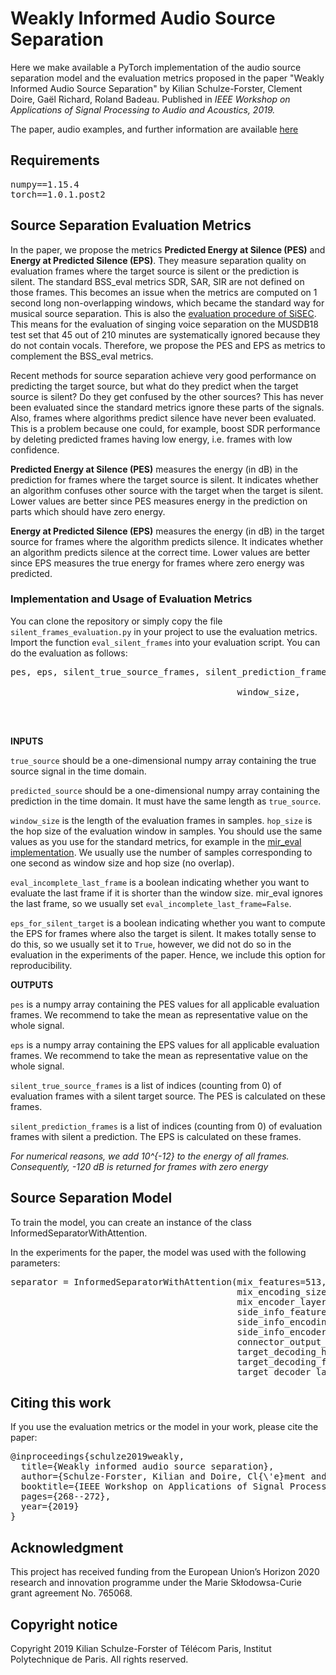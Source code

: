# Weakly Informed Audio Source Separation
Here we make available a PyTorch implementation of the audio source separation model and the evaluation metrics proposed in the paper "Weakly Informed Audio Source Separation" by Kilian Schulze-Forster, Clement Doire, Gaël Richard, Roland Badeau. Published in *IEEE Workshop on Applications of Signal Processing to Audio and Acoustics, 2019.*

The paper, audio examples, and further information are available [here](https://schufo.github.io/publication/2019-WASPAA)

## Requirements
<pre>
numpy==1.15.4
torch==1.0.1.post2
</pre>

## Source Separation Evaluation Metrics

In the paper, we propose the metrics **Predicted Energy at Silence (PES)** and **Energy at Predicted Silence (EPS)**. They measure separation quality on evaluation frames where the target source is silent or the prediction is silent. The standard BSS\_eval metrics SDR, SAR, SIR are not defined on those frames. This becomes an issue when the metrics are computed on 1 second long non-overlapping windows, which became the standard way for musical source separation. This is also the [evaluation procedure of SiSEC](https://arxiv.org/abs/1804.06267). This means for the evaluation of singing voice separation on the MUSDB18 test set that 45 out of 210 minutes are systematically ignored because they do not contain vocals. Therefore, we propose the PES and EPS as metrics to complement the BSS\_eval metrics.

Recent methods for source separation achieve very good performance on predicting the target source, but what do they predict when the target source is silent? Do they get confused by the other sources? This has never been evaluated since the standard metrics ignore these parts of the signals. Also, frames where algorithms predict silence have never been evaluated. This is a problem because one could, for example, boost SDR performance by deleting predicted frames having low energy, i.e. frames with low confidence.

**Predicted Energy at Silence (PES)** measures the energy (in dB) in the prediction for frames where the target source is silent. It indicates whether an algorithm confuses other source with the target when the target is silent. Lower values are better since PES measures energy in the prediction on parts which should have zero energy.

**Energy at Predicted Silence (EPS)** measures the energy (in dB) in the target source for frames where the algorithm predicts silence. It indicates whether an algorithm predicts silence at the correct time. Lower values are better since EPS measures the true energy for frames where zero energy was predicted.

### Implementation and Usage of Evaluation Metrics

You can clone the repository or simply copy the file `silent_frames_evaluation.py` in your project to use the evaluation metrics. Import the function `eval_silent_frames` into your evaluation script. You can do the evaluation as follows:

<pre>
pes, eps, silent_true_source_frames, silent_prediction_frames = eval_silent_frames(true_source,
                                                                                   predicted_source,
										   window_size,
                                                                                   hop_size,
                                                                                   eval_incomplete_last_frame=False,
                                                                                   eps_for_silent_target=True)
</pre>

**INPUTS**

`true_source` should be a one-dimensional numpy array containing the true source signal in the time domain.

`predicted_source` should be a one-dimensional numpy array containing the prediction in the time domain. It must have the same length as `true_source`.

`window_size` is the length of the evaluation frames in samples. `hop_size` is the hop size of the evaluation window in samples. You should use the same values as you use for the standard metrics, for example in the [mir_eval implementation](https://craffel.github.io/mir_eval/#mir_eval.separation.bss_eval_sources_framewise). We usually use the number of samples corresponding to one second as window size and hop size (no overlap).

`eval_incomplete_last_frame` is a boolean indicating whether you want to evaluate the last frame if it is shorter than the window size. mir\_eval ignores the last frame, so we usually set `eval_incomplete_last_frame=False`.

`eps_for_silent_target` is a boolean indicating whether you want to compute the EPS for frames where also the target is silent. It makes totally sense to do this, so we usually set it to `True`, however, we did not do so in the evaluation in the experiments of the paper. Hence, we include this option for reproducibility.

**OUTPUTS**

`pes` is a numpy array containing the PES values for all applicable evaluation frames. We recommend to take the mean as representative value on the whole signal.

`eps` is a numpy array containing the EPS values for all applicable evaluation frames. We recommend to take the mean as representative value on the whole signal.

`silent_true_source_frames` is a list of indices (counting from 0) of evaluation frames with a silent target source. The PES is calculated on these frames.

`silent_prediction_frames` is a list of indices (counting from 0) of evaluation frames with silent a prediction. The EPS is calculated on these frames.


*For numerical reasons, we add 10^{-12} to the energy of all frames. Consequently, -120 dB is returned for frames with zero energy*


## Source Separation Model

To train the model, you can create an instance of the class InformedSeparatorWithAttention.

In the experiments for the paper, the model was used with the following parameters:
<pre>
separator = InformedSeparatorWithAttention(mix_features=513,
                                           mix_encoding_size=513,
                                           mix_encoder_layers=2,
                                           side_info_features=1,
                                           side_info_encoding_size=513,
                                           side_info_encoder_layers=2,
                                           connector_output_size=513,
                                           target_decoding_hidden_size=513,
                                           target_decoding_features=513,
                                           target_decoder_layers=2)
</pre>

## Citing this work
If you use the evaluation metrics or the model in your work, please cite the paper:
<pre>
@inproceedings{schulze2019weakly,
  title={Weakly informed audio source separation},
  author={Schulze-Forster, Kilian and Doire, Cl{\'e}ment and Richard, Ga{\"e}l and Badeau, Roland},
  booktitle={IEEE Workshop on Applications of Signal Processing to Audio and Acoustics},
  pages={268--272},
  year={2019}
}
</pre>

## Acknowledgment
This project has received funding from the European Union’s Horizon 2020 research and innovation programme under the Marie Skłodowsa-Curie grant agreement No. 765068.

## Copyright notice
Copyright 2019 Kilian Schulze-Forster of Télécom Paris, Institut Polytechnique de Paris.
All rights reserved.
